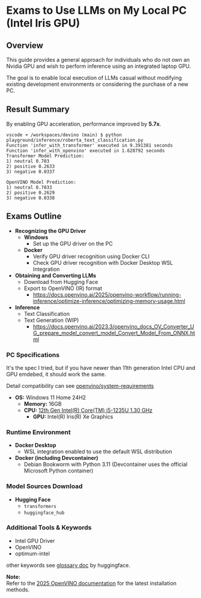 # Exams to Use LLMs on My Local PC (Intel Iris GPU)

## Overview

This guide provides a general approach for individuals who do not own an Nvidia GPU and wish to perform inference using an integrated laptop GPU.

The goal is to enable local execution of LLMs casual without modifying existing development environments or considering the purchase of a new PC.

## Result Summary

By enabling GPU acceleration, performance improved by **5.7x**.

```
vscode ➜ /workspaces/devino (main) $ python playground/inference/roberta_text_classification.py
Function 'infer_with_transformer' executed in 9.391381 seconds
Function 'infer_with_openvino' executed in 1.628792 seconds
Transformer Model Prediction:
1) neutral 0.703
2) positive 0.2633
3) negative 0.0337

OpenVINO Model Prediction:
1) neutral 0.7033
2) positive 0.2629
3) negative 0.0338
```

## Exams Outline

* **Recognizing the GPU Driver**
  * **Windows**
    * Set up the GPU driver on the PC
  * **Docker**
    * Verify GPU driver recognition using Docker CLI
    * Check GPU driver recognition with Docker Desktop WSL Integration
* **Obtaining and Converting LLMs**
  * Download from Hugging Face
  * Export to OpenVINO (IR) format
    * https://docs.openvino.ai/2025/openvino-workflow/running-inference/optimize-inference/optimizing-memory-usage.html
* **Inference**
  * Text Classification
  * Text Generation (WIP)
    * https://docs.openvino.ai/2023.3/openvino_docs_OV_Converter_UG_prepare_model_convert_model_Convert_Model_From_ONNX.html


### PC Specifications

It's the spec I tried, but if you have newer than 11th generation Intel CPU and GPU emdebed, it should work the same.

Detail compatibility can see [openvino/system-requirements](https://docs.openvino.ai/2025/about-openvino/release-notes-openvino/system-requirements.html)


* **OS:** Windows 11 Home 24H2
    * **Memory:** 16GB
    * **CPU:** [12th Gen Intel(R) Core(TM) i5-1235U 1.30 GHz](https://www.intel.com/content/www/us/en/products/sku/226261/intel-core-i51235u-processor-12m-cache-up-to-4-40-ghz/specifications.html)
        * **GPU:** Intel(R) Iris(R) Xe Graphics


### Runtime Environment

* **Docker Desktop**
    * WSL integration enabled to use the default WSL distribution
* **Docker (including Devcontainer)**
    * Debian Bookworm with Python 3.11 (Devcontainer uses the official Microsoft Python container)

### Model Sources Download

* **Hugging Face**
  * `transformers`
  * `huggingface_hub`

### Additional Tools & Keywords

* Intel GPU Driver
* OpenVINO
* optimum-intel

other keywords see [glossary doc](https://huggingface.co/docs/transformers/main/en/glossary) by huggingface.

**Note:**  
Refer to the [2025 OpenVINO documentation](https://docs.openvino.ai/2025/index.html) for the latest installation methods.

